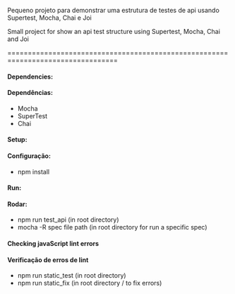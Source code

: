 Pequeno projeto para demonstrar uma estrutura de testes de api usando Supertest, Mocha, Chai e Joi

Small project for show an api test structure using Supertest, Mocha, Chai and Joi

=================================================================================

#### Dependencies:

#### Dependências:

* Mocha
* SuperTest
* Chai

#### Setup:

#### Configuração:

* npm install

#### Run:

#### Rodar:

* npm run test_api (in root directory)
* mocha -R spec file path (in root directory for run a specific spec)

#### Checking javaScript lint errors

#### Verificação de erros de lint  

* npm run static_test (in root directory)
* npm run static_fix (in root directory / to fix errors)
